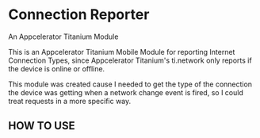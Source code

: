 Connection Reporter
=========================================
An Appcelerator Titanium Module

This is an Appcelerator Titanium Mobile Module for reporting Internet Connection Types, since Appcelerator Titanium's ti.network only reports if the device is online or offline.

This module was created cause I needed to get the type of the connection the device was getting when a network change event is fired, so I could treat requests in a more specific way.

HOW TO USE
-------------------------
